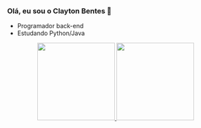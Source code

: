 ### Olá, eu sou o Clayton Bentes 👋

-  Programador back-end
-  Estudando Python/Java




<div align="center">
  <a href="https://github.com/claytonbentes">
  <img height="180em" src="https://github-readme-stats.vercel.app/api?username=claytonbentes&show_icons=true&theme=tokyonight&include_all_commits=true&count_private=true"/>
  <img height="180em" src="https://github-readme-stats.vercel.app/api/top-langs/?username=claytonbentes&layout=compact&langs_count=7&theme=tokyonight"/>
</div>

